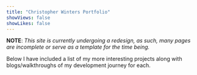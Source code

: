 ```yaml
---
title: "Christopher Winters Portfolio"
showViews: false
showLikes: false
---
```


**NOTE**: *This site is currently undergoing a redesign, as such, many pages are incomplete or serve as a template for the time being.*

Below I have included a list of my more interesting projects along with blogs/walkthroughs of my development journey for each.
